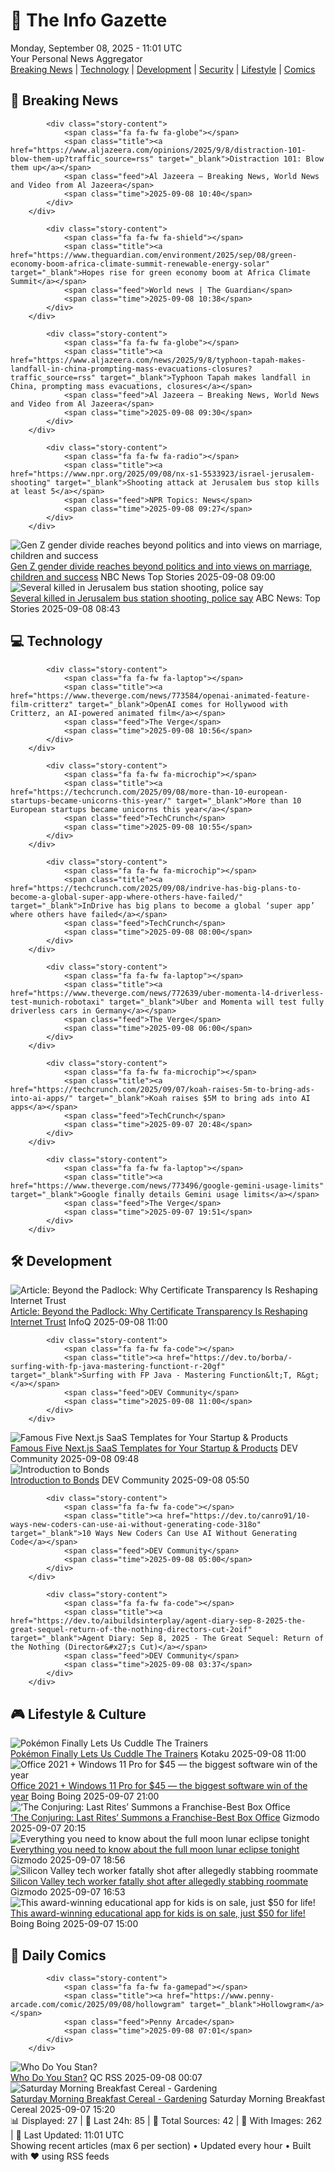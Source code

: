 <!-- Processing 54 RSS feeds at 2025-09-08 11:01:31 UTC -->
<!-- Processing: Penny Arcade -->
<!-- Processing: Garfield -->
<!-- Processing: Girl Genius -->
<!-- Processing: Dinosaur Comics -->
<!-- Processing: CNN Top Stories -->
<!-- Processing: Al Jazeera Breaking News -->
<!-- Processing: Reuters Top News -->
<!-- Processing: Associated Press Breaking -->
<!-- Processing: NBC News Breaking -->
<!-- Processing: Guardian World News -->
<!-- Processing: TechCrunch -->
<!-- Processing: The Verge -->
<!-- Processing: O'Reilly Radar -->
<!-- Processing: Slashdot -->
<!-- Processing: Hacker News -->
<!-- Processing: Dev.to -->
<!-- Processing: OMG! Ubuntu -->
<!-- Processing: DistroWatch -->
<!-- Processing: Linux.com -->
<!-- Processing: Red Hat Blog -->
<!-- Processing: GitHub Blog -->
<!-- Processing: InfoQ -->
<!-- Processing: Martin Fowler -->
<!-- Processing: Coding Horror -->
<!-- Processing: Gizmodo -->
<!-- Processing: Kotaku -->
<!-- Processing: Schneier on Security -->
<!-- Generated 8 new posts out of 27 feeds processed -->
<div class="newspaper-header">
    <h1 class="newspaper-title">📰 The Info Gazette</h1>
    <div class="newspaper-date">Monday, September 08, 2025 - 11:01 UTC</div>
    <div class="newspaper-subtitle">Your Personal News Aggregator</div>
</div>

<div class="newspaper-nav">
    <a href="#breaking">Breaking News</a> |
    <a href="#tech">Technology</a> |
    <a href="#dev">Development</a> |
    <a href="#security">Security</a> |
    <a href="#lifestyle">Lifestyle</a> |
    <a href="#webcomics">Comics</a>
</div>

<div class="news-section breaking-news" id="breaking">
<h2 class="section-header">🚨 Breaking News</h2>
<div class="stories-container">
<div class="story">
            
            <div class="story-content">
                <span class="fa fa-fw fa-globe"></span>
                <span class="title"><a href="https://www.aljazeera.com/opinions/2025/9/8/distraction-101-blow-them-up?traffic_source=rss" target="_blank">Distraction 101: Blow them up</a></span>
                <span class="feed">Al Jazeera – Breaking News, World News and Video from Al Jazeera</span>
                <span class="time">2025-09-08 10:40</span>
            </div>
        </div>
<div class="story">
            
            <div class="story-content">
                <span class="fa fa-fw fa-shield"></span>
                <span class="title"><a href="https://www.theguardian.com/environment/2025/sep/08/green-economy-boom-africa-climate-summit-renewable-energy-solar" target="_blank">Hopes rise for green economy boom at Africa Climate Summit</a></span>
                <span class="feed">World news | The Guardian</span>
                <span class="time">2025-09-08 10:38</span>
            </div>
        </div>
<div class="story">
            
            <div class="story-content">
                <span class="fa fa-fw fa-globe"></span>
                <span class="title"><a href="https://www.aljazeera.com/news/2025/9/8/typhoon-tapah-makes-landfall-in-china-prompting-mass-evacuations-closures?traffic_source=rss" target="_blank">Typhoon Tapah makes landfall in China, prompting mass evacuations, closures</a></span>
                <span class="feed">Al Jazeera – Breaking News, World News and Video from Al Jazeera</span>
                <span class="time">2025-09-08 09:30</span>
            </div>
        </div>
<div class="story">
            
            <div class="story-content">
                <span class="fa fa-fw fa-radio"></span>
                <span class="title"><a href="https://www.npr.org/2025/09/08/nx-s1-5533923/israel-jerusalem-shooting" target="_blank">Shooting attack at Jerusalem bus stop kills at least 5</a></span>
                <span class="feed">NPR Topics: News</span>
                <span class="time">2025-09-08 09:27</span>
            </div>
        </div>
<div class="story">
            <img src="https://media-cldnry.s-nbcnews.com/image/upload/t_fit_1500w/rockcms/2025-09/250905-trump-harris-signs-lr-836d94.jpg" alt="Gen Z gender divide reaches beyond politics and into views on marriage, children and success" class="story-image" loading="lazy" onerror="this.style.display='none'">
            <div class="story-content">
                <span class="fa fa-fw fa-broadcast-tower"></span>
                <span class="title"><a href="https://www.nbcnews.com/politics/politics-news/poll-gen-zs-gender-divide-reaches-politics-views-marriage-children-suc-rcna229255" target="_blank">Gen Z gender divide reaches beyond politics and into views on marriage, children and success</a></span>
                <span class="feed">NBC News Top Stories</span>
                <span class="time">2025-09-08 09:00</span>
            </div>
        </div>
<div class="story">
            <img src="https://s.abcnews.com/images/International/Jerusalem-main_1757319821493_hpMain_4x3t_384.jpg" alt="Several killed in Jerusalem bus station shooting, police say" class="story-image" loading="lazy" onerror="this.style.display='none'">
            <div class="story-content">
                <span class="fa fa-fw fa-tv"></span>
                <span class="title"><a href="https://abcnews.go.com/International/deadly-jerusalem-bus-station-shooting-police/story?id=125353564" target="_blank">Several killed in Jerusalem bus station shooting, police say</a></span>
                <span class="feed">ABC News: Top Stories</span>
                <span class="time">2025-09-08 08:43</span>
            </div>
        </div>
</div>
</div>
<div class="news-section tech-news" id="tech">
<h2 class="section-header">💻 Technology</h2>
<div class="stories-container">
<div class="story">
            
            <div class="story-content">
                <span class="fa fa-fw fa-laptop"></span>
                <span class="title"><a href="https://www.theverge.com/news/773584/openai-animated-feature-film-critterz" target="_blank">OpenAI comes for Hollywood with Critterz, an AI-powered animated film</a></span>
                <span class="feed">The Verge</span>
                <span class="time">2025-09-08 10:56</span>
            </div>
        </div>
<div class="story">
            
            <div class="story-content">
                <span class="fa fa-fw fa-microchip"></span>
                <span class="title"><a href="https://techcrunch.com/2025/09/08/more-than-10-european-startups-became-unicorns-this-year/" target="_blank">More than 10 European startups became unicorns this year</a></span>
                <span class="feed">TechCrunch</span>
                <span class="time">2025-09-08 10:55</span>
            </div>
        </div>
<div class="story">
            
            <div class="story-content">
                <span class="fa fa-fw fa-microchip"></span>
                <span class="title"><a href="https://techcrunch.com/2025/09/08/indrive-has-big-plans-to-become-a-global-super-app-where-others-have-failed/" target="_blank">InDrive has big plans to become a global ‘super app’ where others have failed</a></span>
                <span class="feed">TechCrunch</span>
                <span class="time">2025-09-08 08:00</span>
            </div>
        </div>
<div class="story">
            
            <div class="story-content">
                <span class="fa fa-fw fa-laptop"></span>
                <span class="title"><a href="https://www.theverge.com/news/772639/uber-momenta-l4-driverless-test-munich-robotaxi" target="_blank">Uber and Momenta will test fully driverless cars in Germany</a></span>
                <span class="feed">The Verge</span>
                <span class="time">2025-09-08 06:00</span>
            </div>
        </div>
<div class="story">
            
            <div class="story-content">
                <span class="fa fa-fw fa-microchip"></span>
                <span class="title"><a href="https://techcrunch.com/2025/09/07/koah-raises-5m-to-bring-ads-into-ai-apps/" target="_blank">Koah raises $5M to bring ads into AI apps</a></span>
                <span class="feed">TechCrunch</span>
                <span class="time">2025-09-07 20:48</span>
            </div>
        </div>
<div class="story">
            
            <div class="story-content">
                <span class="fa fa-fw fa-laptop"></span>
                <span class="title"><a href="https://www.theverge.com/news/773496/google-gemini-usage-limits" target="_blank">Google finally details Gemini usage limits</a></span>
                <span class="feed">The Verge</span>
                <span class="time">2025-09-07 19:51</span>
            </div>
        </div>
</div>
</div>
<div class="news-section dev-news" id="dev">
<h2 class="section-header">🛠️ Development</h2>
<div class="stories-container">
<div class="story">
            <img src="https://res.infoq.com/articles/tls-certificate-transparency/en/headerimage/tls-certificate-transparency-header-1756385529119.jpg" alt="Article: Beyond the Padlock: Why Certificate Transparency Is Reshaping Internet Trust" class="story-image" loading="lazy" onerror="this.style.display='none'">
            <div class="story-content">
                <span class="fa fa-fw fa-info-circle"></span>
                <span class="title"><a href="https://www.infoq.com/articles/tls-certificate-transparency/?utm_campaign=infoq_content&utm_source=infoq&utm_medium=feed&utm_term=global" target="_blank">Article: Beyond the Padlock: Why Certificate Transparency Is Reshaping Internet Trust</a></span>
                <span class="feed">InfoQ</span>
                <span class="time">2025-09-08 11:00</span>
            </div>
        </div>
<div class="story">
            
            <div class="story-content">
                <span class="fa fa-fw fa-code"></span>
                <span class="title"><a href="https://dev.to/borba/-surfing-with-fp-java-mastering-functiont-r-20gf" target="_blank">Surfing with FP Java - Mastering Function&lt;T, R&gt;</a></span>
                <span class="feed">DEV Community</span>
                <span class="time">2025-09-08 11:00</span>
            </div>
        </div>
<div class="story">
            <img src="https://media2.dev.to/dynamic/image/width=800%2Cheight=%2Cfit=scale-down%2Cgravity=auto%2Cformat=auto/https%3A%2F%2Fdev-to-uploads.s3.amazonaws.com%2Fuploads%2Farticles%2Fqx1azz2syk8tbi20mxvu.png" alt="Famous Five Next.js SaaS Templates for Your Startup &amp; Products" class="story-image" loading="lazy" onerror="this.style.display='none'">
            <div class="story-content">
                <span class="fa fa-fw fa-code"></span>
                <span class="title"><a href="https://dev.to/isanjayjoshi/top-nextjs-saas-templates-for-your-next-startup-products-m0n" target="_blank">Famous Five Next.js SaaS Templates for Your Startup &amp; Products</a></span>
                <span class="feed">DEV Community</span>
                <span class="time">2025-09-08 09:48</span>
            </div>
        </div>
<div class="story">
            <img src="https://media2.dev.to/dynamic/image/width=800%2Cheight=%2Cfit=scale-down%2Cgravity=auto%2Cformat=auto/https%3A%2F%2Fdev-to-uploads.s3.amazonaws.com%2Fuploads%2Farticles%2Fsexq6te8yj2hzxmgrkhk.png" alt="Introduction to Bonds" class="story-image" loading="lazy" onerror="this.style.display='none'">
            <div class="story-content">
                <span class="fa fa-fw fa-code"></span>
                <span class="title"><a href="https://dev.to/madgan95/introduction-to-bonds-3816" target="_blank">Introduction to Bonds</a></span>
                <span class="feed">DEV Community</span>
                <span class="time">2025-09-08 05:50</span>
            </div>
        </div>
<div class="story">
            
            <div class="story-content">
                <span class="fa fa-fw fa-code"></span>
                <span class="title"><a href="https://dev.to/canro91/10-ways-new-coders-can-use-ai-without-generating-code-318o" target="_blank">10 Ways New Coders Can Use AI Without Generating Code</a></span>
                <span class="feed">DEV Community</span>
                <span class="time">2025-09-08 05:00</span>
            </div>
        </div>
<div class="story">
            
            <div class="story-content">
                <span class="fa fa-fw fa-code"></span>
                <span class="title"><a href="https://dev.to/aibuildsinterplay/agent-diary-sep-8-2025-the-great-sequel-return-of-the-nothing-directors-cut-2oif" target="_blank">Agent Diary: Sep 8, 2025 - The Great Sequel: Return of the Nothing (Director&#x27;s Cut)</a></span>
                <span class="feed">DEV Community</span>
                <span class="time">2025-09-08 03:37</span>
            </div>
        </div>
</div>
</div>
<div class="news-section lifestyle-news" id="lifestyle">
<h2 class="section-header">🎮 Lifestyle & Culture</h2>
<div class="stories-container">
<div class="story">
            <img src="https://kotaku.com/app/uploads/2025/09/plush-main-1.jpg" alt="Pokémon Finally Lets Us Cuddle The Trainers" class="story-image" loading="lazy" onerror="this.style.display='none'">
            <div class="story-content">
                <span class="fa fa-fw fa-gamepad"></span>
                <span class="title"><a href="https://kotaku.com/pokemon-center-trainer-plush-n-marnie-lillie-2000623942" target="_blank">Pokémon Finally Lets Us Cuddle The Trainers</a></span>
                <span class="feed">Kotaku</span>
                <span class="time">2025-09-08 11:00</span>
            </div>
        </div>
<div class="story">
            <img src="https://i0.wp.com/boingboing.net/wp-content/uploads/2025/09/The-Ultimate-Microsoft-Office-Professional-2021-for-Windows.jpg?fit=2250%2C1500&amp;quality=60&amp;ssl=1" alt="Office 2021 + Windows 11 Pro for $45 — the biggest software win of the year" class="story-image" loading="lazy" onerror="this.style.display='none'">
            <div class="story-content">
                <span class="fa fa-fw fa-arrow-right"></span>
                <span class="title"><a href="https://boingboing.net/2025/09/07/office-2021-windows-11-pro-for-45-the-biggest-software-win-of-the-year.html" target="_blank">Office 2021 + Windows 11 Pro for $45 — the biggest software win of the year</a></span>
                <span class="feed">Boing Boing</span>
                <span class="time">2025-09-07 21:00</span>
            </div>
        </div>
<div class="story">
            <img src="https://gizmodo.com/app/uploads/2025/09/ConjuringYoungerWarrens.jpg" alt="‘The Conjuring: Last Rites’ Summons a Franchise-Best Box Office" class="story-image" loading="lazy" onerror="this.style.display='none'">
            <div class="story-content">
                <span class="fa fa-fw fa-computer"></span>
                <span class="title"><a href="https://gizmodo.com/the-conjuring-last-rites-summons-a-franchise-best-box-office-2000655105" target="_blank">‘The Conjuring: Last Rites’ Summons a Franchise-Best Box Office</a></span>
                <span class="feed">Gizmodo</span>
                <span class="time">2025-09-07 20:15</span>
            </div>
        </div>
<div class="story">
            <img src="https://gizmodo.com/app/uploads/2025/09/moon.jpg" alt="Everything you need to know about the full moon lunar eclipse tonight" class="story-image" loading="lazy" onerror="this.style.display='none'">
            <div class="story-content">
                <span class="fa fa-fw fa-computer"></span>
                <span class="title"><a href="https://gizmodo.com/everything-you-need-to-know-about-the-full-moon-lunar-eclipse-tonight-2000655078" target="_blank">Everything you need to know about the full moon lunar eclipse tonight</a></span>
                <span class="feed">Gizmodo</span>
                <span class="time">2025-09-07 18:56</span>
            </div>
        </div>
<div class="story">
            <img src="https://gizmodo.com/app/uploads/2025/09/police-tape.jpg" alt="Silicon Valley tech worker fatally shot after allegedly stabbing roommate" class="story-image" loading="lazy" onerror="this.style.display='none'">
            <div class="story-content">
                <span class="fa fa-fw fa-computer"></span>
                <span class="title"><a href="https://gizmodo.com/silicon-valley-tech-worker-fatally-shot-after-allegedly-stabbing-roommate-2000655099" target="_blank">Silicon Valley tech worker fatally shot after allegedly stabbing roommate</a></span>
                <span class="feed">Gizmodo</span>
                <span class="time">2025-09-07 16:53</span>
            </div>
        </div>
<div class="story">
            <img src="https://i0.wp.com/boingboing.net/wp-content/uploads/2025/09/Pok-Pok-Lifetime-Subscription-1.jpg?fit=1300%2C867&amp;quality=60&amp;ssl=1" alt="This award-winning educational app for kids is on sale, just $50 for life!" class="story-image" loading="lazy" onerror="this.style.display='none'">
            <div class="story-content">
                <span class="fa fa-fw fa-arrow-right"></span>
                <span class="title"><a href="https://boingboing.net/2025/09/07/this-award-winning-educational-app-for-kids-is-on-sale-just-50-for-life.html" target="_blank">This award-winning educational app for kids is on sale, just $50 for life!</a></span>
                <span class="feed">Boing Boing</span>
                <span class="time">2025-09-07 15:00</span>
            </div>
        </div>
</div>
</div>
<div class="news-section webcomics-section" id="webcomics">
<h2 class="section-header">🎨 Daily Comics</h2>
<div class="stories-container">
<div class="story">
            
            <div class="story-content">
                <span class="fa fa-fw fa-gamepad"></span>
                <span class="title"><a href="https://www.penny-arcade.com/comic/2025/09/08/hollowgram" target="_blank">Hollowgram</a></span>
                <span class="feed">Penny Arcade</span>
                <span class="time">2025-09-08 07:01</span>
            </div>
        </div>
<div class="story">
            <img src="http://www.questionablecontent.net/comics/5652.png" alt="Who Do You Stan?" class="story-image" loading="lazy" onerror="this.style.display='none'">
            <div class="story-content">
                <span class="fa fa-fw fa-music"></span>
                <span class="title"><a href="http://questionablecontent.net/view.php?comic=5652" target="_blank">Who Do You Stan?</a></span>
                <span class="feed">QC RSS</span>
                <span class="time">2025-09-08 00:07</span>
            </div>
        </div>
<div class="story">
            <img src="https://www.smbc-comics.com/comics/1757023233-20250907.png" alt="Saturday Morning Breakfast Cereal - Gardening" class="story-image" loading="lazy" onerror="this.style.display='none'">
            <div class="story-content">
                <span class="fa fa-fw fa-smile"></span>
                <span class="title"><a href="https://www.smbc-comics.com/comic/gardening-2" target="_blank">Saturday Morning Breakfast Cereal - Gardening</a></span>
                <span class="feed">Saturday Morning Breakfast Cereal</span>
                <span class="time">2025-09-07 15:20</span>
            </div>
        </div>
</div>
</div>

<div class="newspaper-footer">
    <div class="stats">
        📊 Displayed: 27 | 📅 Last 24h: 85 | 📡 Total Sources: 42 | 📸 With Images: 262 |
        🔄 Last Updated: 11:01 UTC
    </div>
    <div class="footer-note">
        Showing recent articles (max 6 per section) • Updated every hour • Built with ❤️ using RSS feeds
    </div>
</div>
